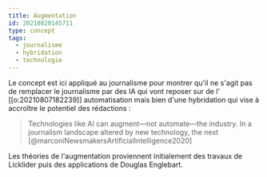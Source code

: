 ```yaml
---
title: Augmentation
id: 20210820145711
type: concept
tags:
  - journalisme
  - hybridation
  - technologie
---
```

Le concept est ici appliqué au journalisme pour montrer qu'il ne s'agit pas de remplacer le journalisme par des IA qui vont reposer sur de l' [[o:20210807182239]]  automatisation mais bien d'une hybridation qui vise à accroître le potentiel des rédactions :
> Technologies like AI can augment—not automate—the industry. In a journalism landscape altered by new technology, the next [@marconiNewsmakersArtificialIntelligence2020]

Les théories de l'augmentation proviennent initialement des travaux de Licklider puis des applications de Douglas Englebart.